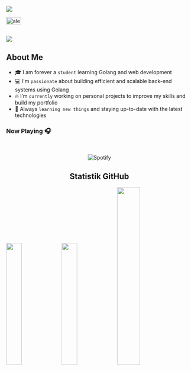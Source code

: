 ![](https://user-images.githubusercontent.com/59575502/127335491-fdba1874-e943-4d3c-ab8c-678ffe22f8b8.png)

<a href="https://twitter.com/kiwidipie" target="blank"><img align="center" src="https://raw.githubusercontent.com/rahuldkjain/github-profile-readme-generator/master/src/images/icons/Social/twitter.svg" alt="alexkeliris" height="20" width="40" /></a>
</p>
  <br>
<picture>
  <source media="(prefers-color-scheme: dark)" srcset="https://readme-typing-svg.herokuapp.com?font=Arial&size=32&color=FFFFFF&lines=Hi+there!+I'm+Aswar+Alam.+👋" />
  <img src="https://readme-typing-svg.herokuapp.com?font=Arial&size=32&color=000000&lines=Hi+there!+I'm+Aswar+Alam.+👋" />
</picture>

## About Me
- 🎓 I am forever a `student` learning Golang and web development
- 💻 I'm `passionate` about building efficient and scalable back-end systems using Golang
- 🔥 I’m `currently` working on personal projects to improve my skills and build my portfolio
- 👀 Always `learning new things` and staying up-to-date with the latest technologies
### Now Playing 🎧
&nbsp;<div align="center">

<img loading="lazy" src="https://mixtape-aswralm-one.vercel.app/api/spotify?background_color=ffffff" alt="Spotify">
<br/>

## Statistik GitHub
<p align=left>
<img width="29%" src="https://github-readme-stats-eight-theta.vercel.app/api?username=aswralm&show_icons=true&theme=algolia&include_all_commits=true&count_private=false&hide_border=true"/>
<img width="29%" src="https://github-readme-streak-stats.herokuapp.com/?user=aswralm&hide_border=true&theme=algolia" />
<img width="35%" src="https://github-readme-stats-eight-theta.vercel.app/api/top-langs/?username=aswralm&layout=compact&langs_count=5&theme=algolia&hide_border=true"/>
</p>

